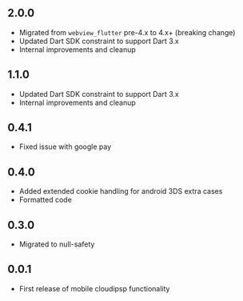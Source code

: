 ## 2.0.0
* Migrated from `webview_flutter` pre-4.x to 4.x+ (breaking change)
* Updated Dart SDK constraint to support Dart 3.x
* Internal improvements and cleanup

## 1.1.0
* Updated Dart SDK constraint to support Dart 3.x
* Internal improvements and cleanup

## 0.4.1
* Fixed issue with google pay

## 0.4.0
* Added extended cookie handling for android 3DS extra cases
* Formatted code

## 0.3.0
* Migrated to null-safety

## 0.0.1

* First release of mobile cloudipsp functionality
